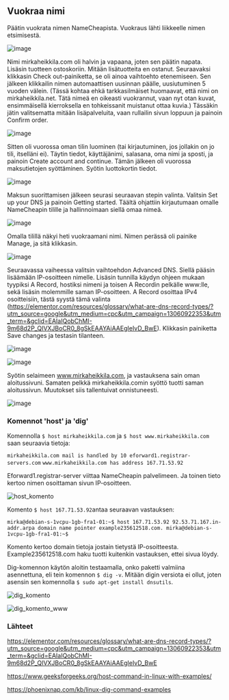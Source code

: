 ## Vuokraa nimi

Päätin vuokrata nimen NameCheapista. Vuokraus lähti liikkeelle nimen etsimisestä. 

![image](https://user-images.githubusercontent.com/82024427/218303892-aea82f65-9b48-448b-8d4d-8f73ae065fb8.png)

Nimi mirkaheikkila.com oli halvin ja vapaana, joten sen päätin napata. Lisäsin tuotteen ostoskoriin. Mitään lisätuotteita en ostanut. Seuraavaksi klikkasin Check out-painiketta, se oli ainoa vaihtoehto etenemiseen. Sen jälkeen klikkailin nimen automaattisen uusinnan päälle, uusiutuminen 5 vuoden välein. (Tässä kohtaa ehkä tarkkasilmäiset huomaavat, että nimi on mirkaheikkila.net. Tätä nimeä en oikeasti vuokrannut, vaan nyt otan kuvat, ensimmäisellä kierroksella en tohkeissanit muistanut ottaa kuvia.) Tässäkin jätin valitsematta mitään lisäpalveluita, vaan rullailin sivun loppuun ja painoin Confirm order. 

![image](https://user-images.githubusercontent.com/82024427/218304043-c28a8a9d-c0c7-4b13-b893-344e8b64bf25.png)

Sitten oli vuorossa oman tilin luominen (tai kirjautuminen, jos jollakin on jo tili, itselläni ei). Täytin tiedot, käyttäjänimi, salasana, oma nimi ja sposti, ja painoin Create account and continue. Tämän jälkeen oli vuorossa maksutietojen syöttäminen. Syötin luottokortin tiedot. 

![image](https://user-images.githubusercontent.com/82024427/218304219-ee4d63b4-1800-43f6-985b-8596eceebdaf.png)

Maksun suorittamisen jälkeen seurasi seuraavan stepin valinta. Valitsin Set up your DNS ja painoin Getting started. Täältä ohjattiin kirjautumaan omalle NameCheapin tilille ja hallinnoimaan siellä omaa nimeä. 

![image](https://user-images.githubusercontent.com/82024427/218303552-4452c021-e005-409c-afdf-3fbf61f9befa.png)

Omalla tilillä näkyi heti vuokraamani nimi. Nimen perässä oli painike Manage, ja sitä klikkasin. 

![image](https://user-images.githubusercontent.com/82024427/218303586-af944182-0c58-4f28-81ef-8720973ee9ef.png)

Seuraavassa vaiheessa valitsin vaihtoehdon Advanced DNS. Siellä pääsin lisäämään IP-osoitteen nimelle. Lisäsin tunnilla käydyn ohjeen mukaan tyypiksi A Record, hostiksi nimeni ja toisen A Recordin pelkälle www:lle, sekä lisäsin molemmille saman IP-osoitteen. A Record osoittaa IPv4 osoitteisiin, tästä syystä tämä valinta (https://elementor.com/resources/glossary/what-are-dns-record-types/?utm_source=google&utm_medium=cpc&utm_campaign=13060922353&utm_term=&gclid=EAIaIQobChMI-9m68d2P_QIVXJBoCR0_8gSkEAAYAiAAEgIeIvD_BwE). Klikkasin painiketta Save changes ja testasin tilanteen. 

![image](https://user-images.githubusercontent.com/82024427/218303717-bfad04c7-f351-4a12-8d96-9765ad808979.png)

![image](https://user-images.githubusercontent.com/82024427/218303701-8e2206c6-19e1-4cb7-a266-ecf9b60191ae.png)

Syötin selaimeen www.mirkaheikkila.com, ja vastauksena sain oman aloitussivuni. Samaten pelkkä mirkaheikkila.comin syöttö tuotti saman aloitussivun. Muutokset siis tallentuivat onnistuneesti. 

![image](https://user-images.githubusercontent.com/82024427/218303797-6cc16d3d-79b6-4395-be4c-d4f9ebc12fab.png)

### Komennot 'host' ja 'dig'

Komennolla `$ host mirkaheikkila.com` ja `$ host www.mirkaheikkila.com` saan seuraavia tietoja: 

`mirkaheikkila.com mail is handled by 10 eforward1.registrar-servers.com` 
`www.mirkaheikkila.com has address 167.71.53.92` 

Eforward1.registrar-server viittaa NameCheapin palvelimeen. Ja toinen tieto kertoo nimen osoittaman sivun IP-osoitteen. 

![host_komento](https://user-images.githubusercontent.com/82024427/218305784-1edaec07-12ee-4471-8f03-c2831b9afe5f.png)

Komento `$ host 167.71.53.92`antaa seuraavan vastauksen: 

`mirka@debian-s-1vcpu-1gb-fra1-01:~$ host 167.71.53.92
92.53.71.167.in-addr.arpa domain name pointer example235612518.com.
mirka@debian-s-1vcpu-1gb-fra1-01:~$`

Komento kertoo domain tietoja jostain tietystä IP-osoitteesta. Example235612518.com haku tuotti kuitenkin vastauksen, ettei sivua löydy. 

Dig-komennon käytön aloitin testaamalla, onko paketti valmiina asennettuna, eli tein komennon `$ dig -v`. Mitään digin versiota ei ollut, joten asensin sen komennolla `$ sudo apt-get install dnsutils`. 

![dig_komento](https://user-images.githubusercontent.com/82024427/218311522-7add701a-ada0-4074-90e2-4219b8668a9b.png)

![dig_komento_www](https://user-images.githubusercontent.com/82024427/218311525-e9dc3611-c369-4767-87d4-0eb78049fd90.png)

### Lähteet 

https://elementor.com/resources/glossary/what-are-dns-record-types/?utm_source=google&utm_medium=cpc&utm_campaign=13060922353&utm_term=&gclid=EAIaIQobChMI-9m68d2P_QIVXJBoCR0_8gSkEAAYAiAAEgIeIvD_BwE

https://www.geeksforgeeks.org/host-command-in-linux-with-examples/

https://phoenixnap.com/kb/linux-dig-command-examples


